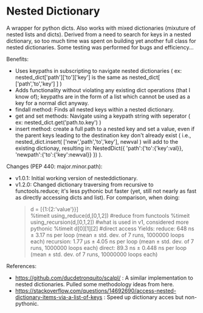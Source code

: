 # Nested Dictionary
A wrapper for python dicts. Also works with mixed dictionaries (mixuture of nested lists and dicts). Derived from a need to search for keys in a nested dictionary, so too much time was spent on building yet another full class for nested dictionaries. Some testing was performed for bugs and efficiency...

Benefits:
- Uses keypaths in subscripting to navigate nested dictionaries ( ex: nested_dict['path']['to']['key'] is the same as nested_dict[ ['path','to','key'] ] )
- Adds functionality without violating any existing dict operations (that I know of); keypaths are in the form of a list which cannot be used as a key for a normal dict anyway.
- findall method: Finds all nested keys within a nested dictionary.
- get and set methods: Navigate using a keypath string with seperator ( ex: nested_dict.get('path.to.key') )
- insert method: create a full path to a nested key and set a value, even if the parent keys leading to the destination key don't already exist ( i.e., nested_dict.insert( ['new','path','to','key'], newval ) will add to the existing dictionay, resulting in: NestedDict({ 'path':{'to':{'key':val}}, 'newpath':{'to':{'key':newval}} }) ).

Changes (PEP 440: major.minor.path):
- v1.0.1: Initial working version of nesteddictionary.
- v1.2.0: Changed dictionary traversing from recursive to functools.reduce; it's less pythonic but faster (yet, still not nearly as fast as directly accessing dicts and list). For comparison, when doing:
    > d = [{1:{2:'value'}}]   
    > %timeit using_reduce(d,[0,1,2])    #reduce from functools
    > %timeit using_recursion(d,[0,1,2]) #what is used in v1, considered more pythonic
    > %timeit d[0][1][2]                 #direct access
  Yields:
    > reduce:    648 ns ± 3.17 ns per loop (mean ± std. dev. of 7 runs, 1000000 loops each)
    > recursion: 1.77 µs ± 4.05 ns per loop (mean ± std. dev. of 7 runs, 1000000 loops each)
    > direct:    89.3 ns ± 0.448 ns per loop (mean ± std. dev. of 7 runs, 10000000 loops each)

References: 
- https://github.com/ducdetronquito/scalpl/ : A similar implementation to nested dictionaries. Pulled some methodology ideas from here.
- https://stackoverflow.com/questions/14692690/access-nested-dictionary-items-via-a-list-of-keys : Speed up dictionary acces but non-pythonic.